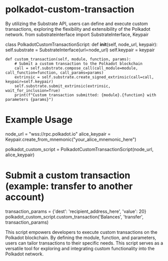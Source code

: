 # polkadot-custom-transaction      
By utilizing the Substrate API, users can define and execute custom transactions, exploring the flexibility and extensibility of the Polkadot network. 
from substrateinterface import SubstrateInterface, Keypair

class PolkadotCustomTransactionScript:
    def __init__(self, node_url, keypair):
        self.substrate = SubstrateInterface(url=node_url)
        self.keypair = keypair

    def custom_transaction(self, module, function, params):
        # Submit a custom transaction to the Polkadot blockchain
        call = self.substrate.compose_call(call_module=module, call_function=function, call_params=params)
        extrinsic = self.substrate.create_signed_extrinsic(call=call, keypair=self.keypair)
        self.substrate.submit_extrinsic(extrinsic, wait_for_inclusion=True)
        print(f"Custom transaction submitted: {module}.{function} with parameters {params}")

# Example Usage
node_url = "wss://rpc.polkadot.io"
alice_keypair = Keypair.create_from_mnemonic("your_alice_mnemonic_here")

polkadot_custom_script = PolkadotCustomTransactionScript(node_url, alice_keypair)

# Submit a custom transaction (example: transfer to another account)
transaction_params = {'dest': 'recipient_address_here', 'value': 20}
polkadot_custom_script.custom_transaction('Balances', 'transfer', transaction_params)

This script empowers developers to execute custom transactions on the Polkadot blockchain. By defining the module, function, and parameters, users can tailor transactions to their specific needs. This script serves as a versatile tool for exploring and integrating custom functionality into the Polkadot network.
